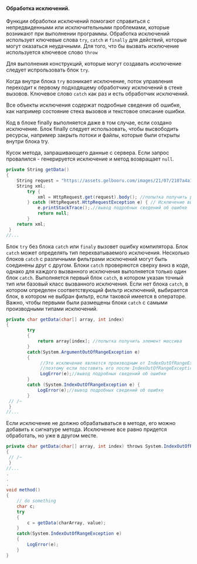 #### Обработка исключений.

Функции обработки исключений помогают справиться с непредвиденными или исключительными проблемами, которые возникают при выполнении программы. 
Обработка исключений использует ключевые слова ```try```, ```catch``` и ```finally``` для действий, которые могут оказаться неудачными.
Для того, что бы вызвать исключение используется ключевое слово ```throw```

Для выполнения конструкций, которые могут создавать исключение следует испрользовать блок ```try```.

Когда внутри блока ```try``` возникает исключение, поток управления переходит к первому подходящему обработчику исключений в стеке вызовов.
Ключевое слово ```catch``` как раз и есть обработчик исключений.

Все объекты исключения содержат подробные сведения об ошибке, как например состояние стека вызовов и текстовое описание ошибки.

Код в блоке finally выполняется даже в том случае, если создано исключение. 
Блок finally следует использовать, чтобы высвободить ресурсы, например закрыть потоки и файлы, которые были открыты внутри блока try.

Кусок метода, запрашивающего данные с сервера. Если запрос провалился - генерируется исключение и метод возвращает ```null```.
```csharp
private String getData()
{
    String request = "https://assets.gelbooru.com/images/21/07/2107a4a1b2e1585facb7aeca892a1a65.jpg";
    String xml;
        try {
            xml = HttpRequest.get(request).body(); //попытка получить post-request
        } catch (HttpRequest.HttpRequestException e) { // Исключение вызывается в том случае, если что-то пошло не так(обрыв связи).
            e.printStackTrace();.//вывод подробных сведений об ошибке
            return null; 
        }
    return xml;
 }
//...
```
Блок ```try``` без блока ```catch``` или ```finaly``` вызовет ошибку компилятора.
Блок ```сatch``` может определять тип перехватываемого исключения.
Несколько блоков ```catch``` с различными фильтрами исключений могут быть соединены друг с другом. 
Блоки ```catch``` проверяются сверху вниз в коде, однако для каждого вызванного исключения выполняется только один блок ```catch```. 
Выполняется первый блок ```catch```, в котором указан точный тип или базовый класс вызванного исключения. 
Если нет блока ```catch```, в котором определен соответствующий фильтр исключений, выбирается блок, в котором не выбран фильтр, если таковой имеется в операторе. 
Важно, чтобы первыми были размещены блоки ```catch``` с самыми производными типами исключений.
```csharp
private char getData(char[] array, int index)
{
        try 
        {
            return array[index]; //попытка получить элемент массива
        } 
        catch(System.ArgumentOutOfRangeException e)
        {
             //Это исключение является производным от IndexOutOfRangeException, 
             //поэтому если поставить его после IndexOutOfRangeException, это будет бессмысленно.
             LogError(e);//вывод подробных сведений об ошибке
        } 
        catch (System.IndexOutOfRangeException e) { 
            LogError(e);//вывод подробных сведений об ошибке
        }
 // /~
 }
//...
```
Если исключение не должно обрабатываться в методе, его можно добавить к сигнатуре метода. Исключение все равно придется обработать, но уже в другом месте.
```csharp
private char getData(char[] array, int index) throws System.IndexOutOfRangeException
{  
 // /~
 }
//...
.
.
.
void method()
{
    // do something
    char c;
    try 
    {
        c = getData(charArray, value);
    }
    catch(System.IndexOutOfRangeException e)
    {
        LogError(e);
    }
}        
```


